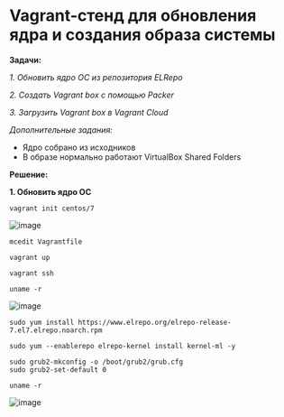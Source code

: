 # Vagrant-стенд для обновления ядра и создания образа системы

**Задачи:**

  *1. Обновить ядро ОС из репозитория ELRepo*
  
  *2. Создать Vagrant box c помощью Packer*

  *3. Загрузить Vagrant box в Vagrant Cloud*
  
   *Дополнительные задания:*
   - Ядро собрано из исходников
   - В образе нормально работают VirtualBox Shared Folders

**Решение:**

**1. Обновить ядро ОС**

```
vagrant init centos/7
```

![image](https://github.com/lettache/Otus-Administrator-Linux-Pro-Kryuchkov_VV/assets/84719218/79866c1a-c124-49d6-a217-191141c68d83)

```
mcedit Vagrantfile
```

```
vagrant up
```

```
vagrant ssh 
```

```
uname -r
```
![image](https://github.com/lettache/Otus-Administrator-Linux-Pro-Kryuchkov_VV/assets/84719218/4c047a55-3fca-4f85-b7da-785d9c82523e)

```
sudo yum install https://www.elrepo.org/elrepo-release-7.el7.elrepo.noarch.rpm
```

```
sudo yum --enablerepo elrepo-kernel install kernel-ml -y
```

```
sudo grub2-mkconfig -o /boot/grub2/grub.cfg
sudo grub2-set-default 0
```

```
uname -r
```

![image](https://github.com/lettache/Otus-Administrator-Linux-Pro-Kryuchkov_VV/assets/84719218/422200f4-23c2-4494-875b-1930381c7dc1)




